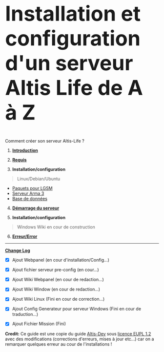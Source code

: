 <h1 style="font-size: 4.8em">Installation et configuration d'un serveur Altis Life de A à Z</h1>
<p>Comment créer son serveur Altis-Life ?</p>


1. **[Introduction](https://github.com/KazeroG/Arma-3-Serveur-A-a-Z/wiki)**
2. **[Requis](https://github.com/KazeroG/Arma-3-Serveur-A-a-Z/wiki/Requis)**

3. **Installation/configuration**
> Linux/Debian/Ubuntu
* [Paquets pour LGSM](https://github.com/KazeroG/Arma-3-Serveur-A-a-Z/wiki/Installation-des-paquets-pour-LGSM)
* [Serveur Arma 3](https://github.com/KazeroG/Arma-3-Serveur-A-a-Z/wiki/Installation-du-Serveur-Arma-3)
* [Base de données](https://github.com/KazeroG/Arma-3-Serveur-A-a-Z/wiki/Installation-et-configuration-de-la-base-de-donn%C3%A9es)
4. **[Démarrage du serveur](https://github.com/KazeroG/Arma-3-Serveur-A-a-Z/wiki/D%C3%A9marrage-du-serveur)**


5. **Installation/configuration**
> Windows
> Wiki en cour de construction


6. **[Erreur/Error](https://github.com/KazeroG/Arma-3-Serveur-A-a-Z/wiki/Erreur---Error)**
***

**[Change Log](https://github.com/KazeroG/Arma-3-Serveur-A-a-Z/wiki/Change-Log-Wiki)**
- [x] Ajout Webpanel (en cour d'installation/Config...)
- [x] Ajout fichier serveur pre-config (en cour...)
- [x] Ajout Wiki Webpanel (en cour de redaction...)
- [x] Ajout Wiki Window (en cour de redaction...)
- [x] Ajout Wiki Linux (Fini en cour de correction...)
- [x] Ajout Config Generateur pour serveur Windows (Fini en cour de traduction...)
- [x] Ajout Fichier Mission (Fini)


**Credit:** Ce guide est une copie du guide [Altis-Dev](https://wiki.altisdev.com/books/installation-et-configuration-dun-serveur-altis-life-de-a-%C3%A0-z) sous [licence EUPL 1.2](https://github.com/KazeroG/Arma-3-Serveur-A-a-Z/blob/master/Licence%20EUPL%201.2) avec des modifications  (corrections d'erreurs, mises à jour etc...) car on a remarquer quelques erreur au cour de l'installations ! 
